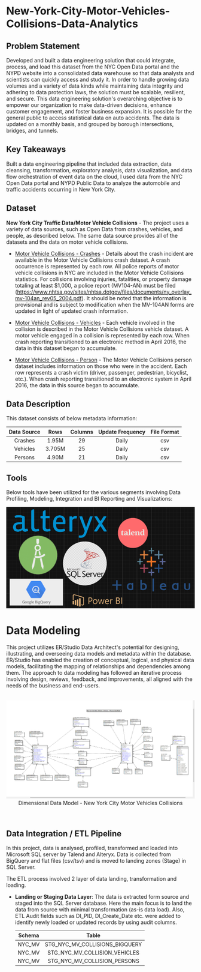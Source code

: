# New-York-City-Motor-Vehicles-Collisions-Data-Analytics

## Problem Statement

Developed and built a data engineering solution that could integrate, process, and load this dataset from the NYC Open Data portal and the NYPD website into a consolidated data warehouse so that data analysts and scientists can quickly access and study it. In order to handle growing data volumes and a variety of data kinds while maintaining data integrity and adhering to data protection laws, the solution must be scalable, resilient, and secure. This data engineering solution's overarching objective is to empower our organization to make data-driven decisions, enhance customer engagement, and foster business expansion. It is possible for the general public to access statistical data on auto accidents. The data is updated on a monthly basis, and grouped by borough intersections, bridges, and tunnels.

## Key Takeaways

Built a data engineering pipeline that included data extraction, data cleansing, transformation, exploratory analysis, data visualization, and data flow orchestration of event data on the cloud, I used data from the NYC Open Data portal and NYPD Public Data to analyze the automobile and traffic accidents occurring in New York City.

## Dataset

**New York City Traffic Data/Motor Vehicle Collisions** - The project uses a variety of data sources, such as Open Data from crashes, vehicles, and people, as described below. The same data source provides all of the datasets and the data on motor vehicle collisions.

- [Motor Vehicle Collisions - Crashes](https://data.cityofnewyork.us/Public-Safety/Motor-Vehicle-Collisions-Crashes/h9gi-nx95) - Details about the crash incident are available in the Motor Vehicle Collisions crash dataset. A crash occurrence is represented by each row. All police reports of motor vehicle collisions in NYC are included in the Motor Vehicle Collisions statistics. For collisions involving injuries, fatalities, or property damage totaling at least $1,000, a police report (MV104-AN) must be filed (https://www.nhtsa.gov/sites/nhtsa.dotgov/files/documents/ny_overlay_mv-104an_rev05_2004.pdf). It should be noted that the information is provisional and is subject to modification when the MV-104AN forms are updated in light of updated crash information.
  
- [Motor Vehicle Collisions - Vehicles](https://data.cityofnewyork.us/Public-Safety/Motor-Vehicle-Collisions-Vehicles/bm4k-52h4) - Each vehicle involved in the collision is described in the Motor Vehicle Collisions vehicle dataset. A motor vehicle engaged in a collision is represented by each row. When crash reporting transitioned to an electronic method in April 2016, the data in this dataset began to accumulate.

- [Motor Vehicle Collisions - Person](https://data.cityofnewyork.us/Public-Safety/Motor-Vehicle-Collisions-Person/f55k-p6yu) - The Motor Vehicle Collisions person dataset includes information on those who were in the accident. Each row represents a crash victim (driver, passenger, pedestrian, bicyclist, etc.). When crash reporting transitioned to an electronic system in April 2016, the data in this source began to accumulate.

## Data Description

This dataset consists of below metadata information:

|              Data Source             |   Rows   |   Columns   |  Update Frequency |   File Format  |
|:------------------------------------:|:--------:|:-----------:|:-----------------:|:--------------:|
|               Crashes                |   1.95M  |       29    |       Daily       |      csv       |
|               Vehicles               |   3.705M |       25    |       Daily       |      csv       |
|               Persons            	   |   4.90M  |       21    |       Daily       |      csv       |

## Tools 

Below tools have been utilized for the various segments involving Data Profiling, Modeling, Integration and BI Reporting and Visualizations:

<p align="center">
<img src="Img/Tools.png" alt="Tools">
</p>

# Data Modeling

This project utilizes ER/Studio Data Architect's potential for designing, illustrating, and overseeing data models and metadata within the database. ER/Studio has enabled the creation of conceptual, logical, and physical data models, facilitating the mapping of relationships and dependencies among them. The approach to data modeling has followed an iterative process involving design, reviews, feedback, and improvements, all aligned with the needs of the business and end-users.

<p align="center">  
  <br>
	<a href="#">
        <img src="Img/DimModel.jpg"> 
  </a>		
    <br>
	Dimensional Data Model - New York City Motor Vehicles Collisions
</p>
<br>

## Data Integration / ETL Pipeline

In this project, data is analysed, profiled, transformed and loaded into Microsoft SQL server by Talend and Alteryx. Data is collected from BigQuery and flat files (csv/tsv) and is moved to landing zones (Stage) in SQL Server.

The ETL process involved 2 layer of data landing, transformation and loading.
- **Landing or Staging Data Layer**: The data is extracted form source and staged into the SQL Server database. Here the main focus is to land the data from source with minimal transformation (as-is data load). Also, ETL Audit fields such as DI_PID, DI_Create_Date etc. were added to identify newly loaded or updated records by using audit columns.

	|              Schema                      |             Table  	   |
	|:----------------------------------------:|:-----------------------------:|
	|               NYC_MV                |    STG_NYC_MV_COLLISIONS_BIGQUERY  |
	|               NYC_MV                |    STG_NYC_MV_COLLISION_VEHICLES   |
	|               NYC_MV                |    STG_NYC_MV_COLLISION_PERSONS    |


	
